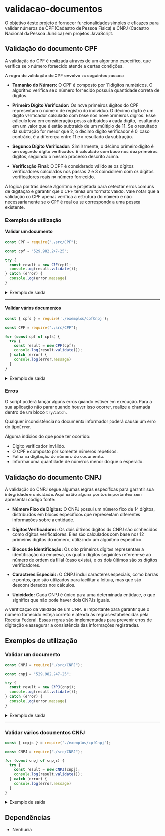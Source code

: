 # validacao-documentos

O objetivo deste projeto é fornecer funcionalidades simples e eficazes para validar números de CPF (Cadastro de Pessoa Física) e CNPJ (Cadastro Nacional da Pessoa Jurídica) em projetos JavaScript.

## Validação do documento CPF

A validação do CPF é realizada através de um algoritmo específico, que verifica se o número fornecido atende a certas condições.

A regra de validação do CPF envolve os seguintes passos:

- __Tamanho do Número:__ O CPF é composto por 11 dígitos numéricos. O algoritmo verifica se o número fornecido possui a quantidade correta de dígitos.

- __Primeiro Dígito Verificador:__ Os nove primeiros dígitos do CPF representam o número de registro do indivíduo. O décimo dígito é um dígito verificador calculado com base nos nove primeiros dígitos. Esse cálculo leva em consideração pesos atribuídos a cada dígito, resultando em um valor que é então subtraído de um múltiplo de 11. Se o resultado da subtração for menor que 2, o décimo dígito verificador é 0; caso contrário, é a diferença entre 11 e o resultado da subtração.

- __Segundo Dígito Verificador:__ Similarmente, o décimo primeiro dígito é um segundo dígito verificador. É calculado com base nos dez primeiros dígitos, seguindo o mesmo processo descrito acima.

- __Verificação Final:__ O CPF é considerado válido se os dígitos verificadores calculados nos passos 2 e 3 coincidirem com os dígitos verificadores reais no número fornecido.

A lógica por trás desse algoritmo é projetada para detectar erros comuns de digitação e garantir que o CPF tenha um formato válido. Vale notar que a validação do CPF apenas verifica a estrutura do número e não necessariamente se o CPF é real ou se corresponde a uma pessoa existente.

### Exemplos de utilização

#### Validar um documento

```javascript
const CPF = require("./src/CPF");

const cpf = "529.982.247-25";

try {
  const result = new CPF(cpf);
  console.log(result.validate());
} catch (error) {
  console.log(error.message)
}

```

<details>
<summary>Exemplo de saída</summary>

```javascript
// console.log(result)
{
  document: '529.982.247-25',
  type: 'CPF',
  isValid: true,
  taxRegion: 'ES e RJ'
}

// console.log(error.message)
Documento CPF "529.982.247-26" inválido.
```

</details>

---

#### Validar vários documentos
```javascript
const { cpfs } = require('./exemplos/cpfCnpj');

const CPF = require("./src/CPF");

for (const cpf of cpfs) {
  try {
    const result = new CPF(cpf);
    console.log(result.validate());
  } catch (error) {
    console.log(error.message)
  }
}
```

<details>
<summary>Exemplo de saída</summary>

```javascript
// console.log(result)
{
  document: '529.982.247-25',
  type: 'CPF',
  isValid: true,
  taxRegion: 'ES e RJ'
}
{
  document: '849.443.900-68',
  type: 'CPF',
  isValid: true,
  taxRegion: 'RS'
}

// console.log(error.message)
Documento CPF "040.738.473-18" inválido.
Documento CPF "989.494.986-49" inválido.
```

</details>

### Erros

O script poderá lançar alguns erros quando estiver em execução.
Para a sua aplicação não parar quando houver isso ocorrer, realize a chamada dentro de um bloco `try/catch`.

Qualquer inconsistência no documento informador poderá causar um erro do tipo`Error`.

Alguma indícios do que pode ter ocorrido:
- Digito verificador inválido.
- O CPF é composto por somente números repetidos.
- Falha na digitação do número do documento.
- Informar uma quantidade de números menor do que o esperado. 


## Validação do documento CNPJ

A validação do CNPJ segue algumas regras específicas para garantir sua integridade e unicidade. Aqui estão alguns pontos importantes sem apresentar código fonte:

- **Número Fixo de Dígitos:** O CNPJ possui um número fixo de 14 dígitos, distribuídos em blocos específicos que representam diferentes informações sobre a entidade.

- **Dígitos Verificadores:** Os dois últimos dígitos do CNPJ são conhecidos como dígitos verificadores. Eles são calculados com base nos 12 primeiros dígitos do número, utilizando um algoritmo específico.

- **Blocos de Identificação:** Os oito primeiros dígitos representam a identificação da empresa, os quatro dígitos seguintes referem-se ao número de ordem da filial (caso exista), e os dois últimos são os dígitos verificadores.

- **Caracteres Especiais:** O CNPJ inclui caracteres especiais, como barras e pontos, que são utilizados para facilitar a leitura, mas que são desconsiderados nos cálculos.

- **Unicidade:** Cada CNPJ é único para uma determinada entidade, o que significa que não pode haver dois CNPJs iguais.

A verificação da validade de um CNPJ é importante para garantir que o número fornecido esteja correto e atenda às regras estabelecidas pela Receita Federal. Essas regras são implementadas para prevenir erros de digitação e assegurar a consistência das informações registradas.


## Exemplos de utilização

### Validar um documento

```javascript
const CNPJ = require("./src/CNPJ");

const cnpj = "529.982.247-25";

try {
  const result = new CNPJ(cnpj);
  console.log(result.validate());
} catch (error) {
  console.log(error.message)
}

```

<details>
<summary>Exemplo de saída</summary>

```javascript
// console.log(result)
{
  document: '01.851.716/0001-65',
  type: 'CNPJ',
  isValid: true,
  isMatriz: true
}

// console.log(error.message)
Documento CNPJ "0185171600166" inválido.
```

</details>

---

### Validar vários documentos CNPJ
```javascript
const { cnpjs } = require('./exemplos/cpfCnpj');

const CNPJ = require("./src/CNPJ");

for (const cnpj of cnpjs) {
  try {
    const result = new CNPJ(cnpj);
    console.log(result.validate());
  } catch (error) {
    console.log(error.message)
  }
}
```

<details>
<summary>Exemplo de saída</summary>

```javascript
// console.log(result)
{
  document: '01.851.716/0001-65',
  type: 'CNPJ',
  isValid: true,
  isMatriz: true
}
{
  document: '01.851.716/0001-65',
  type: 'CNPJ',
  isValid: true,
  isMatriz: true
}
// console.log(error.message)
Documento CNPJ "0185171600165" inválido.
Documento CNPJ "28.562.509/0001-79" inválido.
Documento CNPJ "11.111.111/1111-11" inválido.
Documento CNPJ "22.222.222/2222-22" inválido.
```

</details>

## Dependências
- Nenhuma

